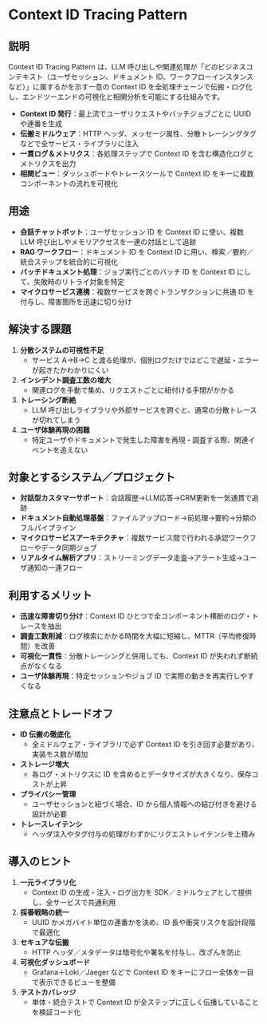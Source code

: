 # Context ID Tracing Pattern

## 説明  
Context ID Tracing Pattern は、LLM 呼び出しや関連処理が「どのビジネスコンテキスト（ユーザセッション、ドキュメント ID、ワークフローインスタンスなど）」に属するかを示す一意の Context ID を全処理チェーンで伝搬・ログ化し、エンドツーエンドの可視化と相関分析を可能にする仕組みです。  
- **Context ID 発行**：最上流でユーザリクエストやバッチジョブごとに UUID や連番を生成  
- **伝搬ミドルウェア**：HTTP ヘッダ、メッセージ属性、分散トレーシングタグなどで全サービス・ライブラリに注入  
- **一貫ログ＆メトリクス**：各処理ステップで Context ID を含む構造化ログとメトリクスを出力  
- **相関ビュー**：ダッシュボードやトレースツールで Context ID をキーに複数コンポーネントの流れを可視化  

## 用途  
- **会話チャットボット**：ユーザセッション ID を Context ID に使い、複数 LLM 呼び出しやメモリアクセスを一連の対話として追跡  
- **RAG ワークフロー**：ドキュメント ID を Context ID に用い、検索／要約／統合ステップを統合的に可視化  
- **バッチドキュメント処理**：ジョブ実行ごとのバッチ ID を Context ID にして、失敗時のリトライ対象を特定  
- **マイクロサービス連携**：複数サービスを跨ぐトランザクションに共通 ID を付与し、障害箇所を迅速に切り分け  

## 解決する課題  
1. **分散システムの可視性不足**  
   - サービス A→B→C と渡る処理が、個別ログだけではどこで遅延・エラーが起きたかわかりにくい  
2. **インシデント調査工数の増大**  
   - 関連ログを手動で集め、リクエストごとに紐付ける手間がかかる  
3. **トレーシング断絶**  
   - LLM 呼び出しライブラリや外部サービスを跨ぐと、通常の分散トレースが切れてしまう  
4. **ユーザ体験再現の困難**  
   - 特定ユーザやドキュメントで発生した障害を再現・調査する際、関連イベントを追えない  

## 対象とするシステム／プロジェクト  
- **対話型カスタマーサポート**：会話履歴→LLM応答→CRM更新を一気通貫で追跡  
- **ドキュメント自動処理基盤**：ファイルアップロード→前処理→要約→分類のフルパイプライン  
- **マイクロサービスアーキテクチャ**：複数サービス間で行われる承認ワークフローやデータ同期ジョブ  
- **リアルタイム解析アプリ**：ストリーミングデータ走査→アラート生成→ユーザ通知の一連フロー  

## 利用するメリット  
- **迅速な障害切り分け**：Context ID ひとつで全コンポーネント横断のログ・トレースを抽出  
- **調査工数削減**：ログ検索にかかる時間を大幅に短縮し、MTTR（平均修復時間）を改善  
- **可視化一貫性**：分散トレーシングと併用しても、Context ID が失われず断続点がなくなる  
- **ユーザ体験再現**：特定セッションやジョブ ID で実際の動きを再実行しやすくなる  

## 注意点とトレードオフ  
- **ID 伝搬の徹底化**  
  - 全ミドルウェア・ライブラリで必ず Context ID を引き回す必要があり、実装モス数が増加  
- **ストレージ増大**  
  - 各ログ・メトリクスに ID を含めるとデータサイズが大きくなり、保存コストが上昇  
- **プライバシー管理**  
  - ユーザセッションと紐づく場合、ID から個人情報への結び付きを避ける設計が必要  
- **トレースレイテンシ**  
  - ヘッダ注入やタグ付与の処理がわずかにリクエストレイテンシを上積み  

## 導入のヒント  
1. **一元ライブラリ化**  
   - Context ID の生成・注入・ログ出力を SDK／ミドルウェアとして提供し、全サービスで共通利用  
2. **採番戦略の統一**  
   - UUID かメガバイト単位の連番かを決め、ID 長や衝突リスクを設計段階で最適化  
3. **セキュアな伝搬**  
   - HTTP ヘッダ／メタデータは暗号化や署名を付与し、改ざんを防止  
4. **可視化ダッシュボード**  
   - Grafana＋Loki／Jaeger などで Context ID をキーにフロー全体を一目で表示できるビューを整備  
5. **テストカバレッジ**  
   - 単体・統合テストで Context ID が全ステップに正しく伝播していることを検証コード化  
